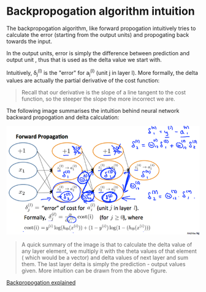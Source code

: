 # Backpropogation algorithm intuition

The backpropogation algorithm, like forward propogation intuitively tries to calculate the error (starting from the output units) and propogating back towards the input.

In the output units, error is simply the difference between prediction and output unit , thus that is used as the delta value we start with.

Intuitively, δ<sub>j</sub><sup>(l)</sup> is the "error" for a<sub>j</sub><sup>(l)</sup> (unit j in layer l). More formally, the delta values are actually the partial derivative of the cost function:

> Recall that our derivative is the slope of a line tangent to the cost function, so the steeper the slope the more incorrect we are.

The following image summarises the intuition behind neural network backward propogation and delta calculation:

![Backward propogation intuition](images/backward-propogation-intuition.png)

> A quick summary of the image is that to calculate the delta value of any layer element, we multiply it with the theta values of that element ( which would be a vector) and delta values of next layer and sum them. The last layer delta is simply the prediction - output values given. More intuition can be drawn from the above figure.

[Backpropogation explained](https://www.coursera.org/learn/machine-learning/supplement/v5Bu8/backpropagation-intuition)
